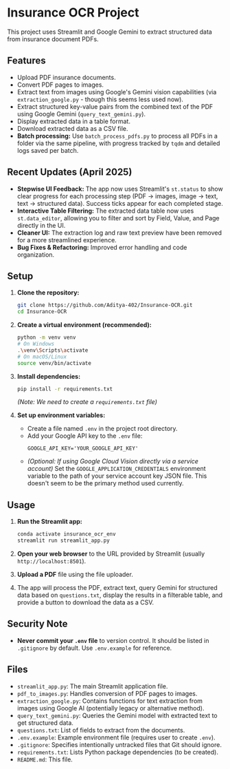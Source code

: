 # Insurance OCR Project

This project uses Streamlit and Google Gemini to extract structured data from insurance document PDFs.

## Features

*   Upload PDF insurance documents.
*   Convert PDF pages to images.
*   Extract text from images using Google's Gemini vision capabilities (via `extraction_google.py` - though this seems less used now).
*   Extract structured key-value pairs from the combined text of the PDF using Google Gemini (`query_text_gemini.py`).
*   Display extracted data in a table format.
*   Download extracted data as a CSV file.
*   **Batch processing:** Use `batch_process_pdfs.py` to process all PDFs in a folder via the same pipeline, with progress tracked by `tqdm` and detailed logs saved per batch.

## Recent Updates (April 2025)

- **Stepwise UI Feedback:** The app now uses Streamlit's `st.status` to show clear progress for each processing step (PDF → images, image → text, text → structured data). Success ticks appear for each completed stage.
- **Interactive Table Filtering:** The extracted data table now uses `st.data_editor`, allowing you to filter and sort by Field, Value, and Page directly in the UI.
- **Cleaner UI:** The extraction log and raw text preview have been removed for a more streamlined experience.
- **Bug Fixes & Refactoring:** Improved error handling and code organization.

## Setup

1.  **Clone the repository:**
    ```bash
    git clone https://github.com/Aditya-402/Insurance-OCR.git
    cd Insurance-OCR
    ```

2.  **Create a virtual environment (recommended):**
    ```bash
    python -m venv venv
    # On Windows
    .\venv\Scripts\activate
    # On macOS/Linux
    source venv/bin/activate
    ```

3.  **Install dependencies:**
    ```bash
    pip install -r requirements.txt 
    ```
    *(Note: We need to create a `requirements.txt` file)*

4.  **Set up environment variables:**
    *   Create a file named `.env` in the project root directory.
    *   Add your Google API key to the `.env` file:
        ```
        GOOGLE_API_KEY='YOUR_GOOGLE_API_KEY'
        ```
    *   *(Optional: If using Google Cloud Vision directly via a service account)* Set the `GOOGLE_APPLICATION_CREDENTIALS` environment variable to the path of your service account key JSON file. This doesn't seem to be the primary method used currently.

## Usage

1.  **Run the Streamlit app:**
    ```bash
    conda activate insurance_ocr_env
    streamlit run streamlit_app.py
    ```

2.  **Open your web browser** to the URL provided by Streamlit (usually `http://localhost:8501`).

3.  **Upload a PDF** file using the file uploader.

4.  The app will process the PDF, extract text, query Gemini for structured data based on `questions.txt`, display the results in a filterable table, and provide a button to download the data as a CSV.

## Security Note
- **Never commit your `.env` file** to version control. It should be listed in `.gitignore` by default. Use `.env.example` for reference.

## Files

*   `streamlit_app.py`: The main Streamlit application file.
*   `pdf_to_images.py`: Handles conversion of PDF pages to images.
*   `extraction_google.py`: Contains functions for text extraction from images using Google AI (potentially legacy or alternative method).
*   `query_text_gemini.py`: Queries the Gemini model with extracted text to get structured data.
*   `questions.txt`: List of fields to extract from the documents.
*   `.env.example`: Example environment file (requires user to create `.env`).
*   `.gitignore`: Specifies intentionally untracked files that Git should ignore.
*   `requirements.txt`: Lists Python package dependencies (to be created).
*   `README.md`: This file.
